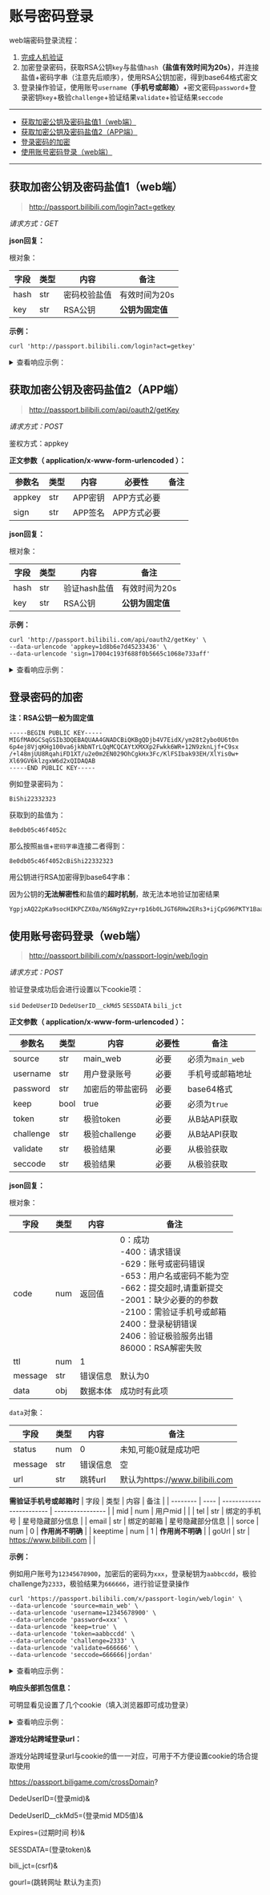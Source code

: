 # 账号密码登录

web端密码登录流程：

1. [完成人机验证](readme.md)
2. 加密登录密码，获取RSA公钥`key`与盐值`hash`**（盐值有效时间为20s）**，并连接盐值+密码字串（注意先后顺序），使用RSA公钥加密，得到base64格式密文
4. 登录操作验证，使用账号`username`**（手机号或邮箱）**+密文密码`password`+登录密钥`key`+极验`challenge`+验证结果`validate`+验证结果`seccode`

---

- [获取加密公钥及密码盐值1（web端）](#获取加密公钥及密码盐值1（web端）)
- [获取加密公钥及密码盐值2（APP端）](#获取加密公钥及密码盐值2（APP端）)
- [登录密码的加密](#登录密码的加密)
- [使用账号密码登录（web端）](#使用账号密码登录（web端）)

---

## 获取加密公钥及密码盐值1（web端）

> http://passport.bilibili.com/login?act=getkey

*请求方式：GET*

**json回复：**

根对象：

| 字段 | 类型 | 内容         | 备注             |
| ---- | ---- | ------------ | ---------------- |
| hash | str  | 密码校验盐值 | 有效时间为20s    |
| key  | str  | RSA公钥      | **公钥为固定值** |

**示例：**

```shell
curl 'http://passport.bilibili.com/login?act=getkey'
```

<details>
<summary>查看响应示例：</summary>

```json
{
    "hash":"07c6501690c1af85",
    "key":"-----BEGIN PUBLIC KEY-----\nMIGfMA0GCSqGSIb3DQEBAQUAA4GNADCBiQKBgQDjb4V7EidX/ym28t2ybo0U6t0n\n6p4ej8VjqKHg100va6jkNbNTrLQqMCQCAYtXMXXp2Fwkk6WR+12N9zknLjf+C9sx\n/+l48mjUU8RqahiFD1XT/u2e0m2EN029OhCgkHx3Fc/KlFSIbak93EH/XlYis0w+\nXl69GV6klzgxW6d2xQIDAQAB\n-----END PUBLIC KEY-----\n"
}
```

</details>

## 获取加密公钥及密码盐值2（APP端）

>  http://passport.bilibili.com/api/oauth2/getKey

*请求方式：POST*

鉴权方式：appkey

**正文参数（ application/x-www-form-urlencoded ）：**

| 参数名 | 类型 | 内容    | 必要性      | 备注 |
| ------ | ---- | ------- | ----------- | ---- |
| appkey | str  | APP密钥 | APP方式必要 |      |
| sign   | str  | APP签名 | APP方式必要 |      |

**json回复：**

根对象：

| 字段 | 类型 | 内容         | 备注             |
| ---- | ---- | ------------ | ---------------- |
| hash | str  | 验证hash盐值 | 有效时间为20s    |
| key  | str  | RSA公钥      | **公钥为固定值** |

**示例：**

```shell
curl 'http://passport.bilibili.com/api/oauth2/getKey' \
--data-urlencode 'appkey=1d8b6e7d45233436' \
--data-urlencode 'sign=17004c193f688f0b5665c1068e733aff'
```

<details>
<summary>查看响应示例：</summary>

```json
{
    "hash":"07c6501690c1af85",
    "key":"-----BEGIN PUBLIC KEY-----\nMIGfMA0GCSqGSIb3DQEBAQUAA4GNADCBiQKBgQDjb4V7EidX/ym28t2ybo0U6t0n\n6p4ej8VjqKHg100va6jkNbNTrLQqMCQCAYtXMXXp2Fwkk6WR+12N9zknLjf+C9sx\n/+l48mjUU8RqahiFD1XT/u2e0m2EN029OhCgkHx3Fc/KlFSIbak93EH/XlYis0w+\nXl69GV6klzgxW6d2xQIDAQAB\n-----END PUBLIC KEY-----\n"
}
```

</details>

## 登录密码的加密

**注：RSA公钥一般为固定值**

```
-----BEGIN PUBLIC KEY-----
MIGfMA0GCSqGSIb3DQEBAQUAA4GNADCBiQKBgQDjb4V7EidX/ym28t2ybo0U6t0n
6p4ej8VjqKHg100va6jkNbNTrLQqMCQCAYtXMXXp2Fwkk6WR+12N9zknLjf+C9sx
/+l48mjUU8RqahiFD1XT/u2e0m2EN029OhCgkHx3Fc/KlFSIbak93EH/XlYis0w+
Xl69GV6klzgxW6d2xQIDAQAB
-----END PUBLIC KEY-----
```

例如登录密码为：

```
BiShi22332323
```

获取到的盐值为：

```
8e0db05c46f4052c
```

那么按照`盐值`+`密码字串`连接二者得到：

```
8e0db05c46f4052cBiShi22332323
```

用公钥进行RSA加密得到base64字串：

因为公钥的**无法解密性**和盐值的**超时机制**，故无法本地验证加密结果

```
YgpjxAQ22pKa9socHIKPCZX0a/NS6Ng9Zzy+rp16b0LJGT6RHw2ERs3+ijCpG96PKTY1Baavwf0xgotmNvpl25l1KO5y4AjcqeWTzNTSVn6ejonBXGmBMybHHYawJ0aMPn1eDGpKrbI91mrF+h2x+fsnnpuZ1gheiYGzFmtshUc=
```

## 使用账号密码登录（web端）

> http://passport.bilibili.com/x/passport-login/web/login

*请求方式：POST*

验证登录成功后会进行设置以下cookie项：

`sid` `DedeUserID` `DedeUserID__ckMd5` `SESSDATA` `bili_jct`

**正文参数（ application/x-www-form-urlencoded ）：**

| 参数名      | 类型 | 内容             | 必要性 | 备注             |
| ----------- | ---- | ---------------- | ------ | ---------------- |
| source      | str  | main_web         | 必要   | 必须为`main_web`  |
| username    | str  | 用户登录账号     | 必要   | 手机号或邮箱地址 |
| password    | str  | 加密后的带盐密码 | 必要   | base64格式       |
| keep        | bool | true             | 必要   | 必须为`true`     |
| token       | str  | 极验token        | 必要   | 从B站API获取     |
| challenge   | str  | 极验challenge    | 必要   | 从B站API获取     |
| validate    | str  | 极验结果         | 必要   | 从极验获取       |
| seccode     | str  | 极验结果         | 必要   | 从极验获取       |

**json回复：**

根对象：

| 字段    | 类型 | 内容       | 备注                                                         |
| ------- | ---- | ---------- | ------------------------------------------------------------ |
| code    | num  | 返回值     | 0：成功<br />-400：请求错误<br />-629：账号或密码错误<br />-653：用户名或密码不能为空<br />-662：提交超时,请重新提交<br />-2001：缺少必要的的参数<br />-2100：需验证手机号或邮箱<br />2400：登录秘钥错误<br />2406：验证极验服务出错<br />86000：RSA解密失败 |
| ttl     | num  | 1         |                                                             |
| message | str  | 错误信息   | 默认为0                                                      |
| data    | obj  | 数据本体   | 成功时有此项                                                 |

`data`对象：

| 字段        | 类型 | 内容                 | 备注                           |
| ----------- | --- | -------------------- | ----------------------------- |
| status      | num | 0                    | 未知,可能0就是成功吧            |
| message     | str | 错误信息              | 空                            |
| url         | str | 跳转url              | 默认为https://www.bilibili.com |

**需验证手机号或邮箱时**
| 字段     | 类型 | 内容                     | 备注             |
| -------- | ---- | ------------------------ | ---------------- |
| mid      | num  | 用户mid                  |                  |
| tel      | str  | 绑定的手机号             | 星号隐藏部分信息 |
| email    | str  | 绑定的邮箱               | 星号隐藏部分信息 |
| sorce    | num  | 0                        | **作用尚不明确** |
| keeptime | num  | 1                        | **作用尚不明确** |
| goUrl    | str  | https://www.bilibili.com |                  |

**示例：**

例如用户账号为`12345678900`，加密后的密码为`xxx`，登录秘钥为`aabbccdd`，极验challenge为`2333`，极验结果为`666666`，进行验证登录操作

```shell
curl 'https://passport.bilibili.com/x/passport-login/web/login' \
--data-urlencode 'source=main_web' \
--data-urlencode 'username=12345678900' \
--data-urlencode 'password=xxx' \
--data-urlencode 'keep=true' \
--data-urlencode 'token=aabbccdd' \
--data-urlencode 'challenge=2333' \
--data-urlencode 'validate=666666' \
--data-urlencode 'seccode=666666|jordan'
```

<details>
<summary>查看响应示例：</summary>

```json
{
    "code": 0,
	"message":"0",
	"ttl":1,
    "data": {
		"status":0,
		"message":"",
        "url": "https://passport.biligame.com/crossDomain?DedeUserID=***&DedeUserID__ckMd5=***&Expires=15551000&SESSDATA=***&bili_jct=***&gourl=https%3A%2F%2Fwww.bilibili.com"
    }
}
```

</details>

**响应头部抓包信息：**

可明显看见设置了几个cookie（填入浏览器即可成功登录）

<details>
<summary>查看响应示例：</summary>

```http
HTTP/1.1 200 OK
Date: Mon, 13 Jul 2020 06:56:00 GMT
Content-Type: application/json;charset=UTF-8
Content-Length: 273
Connection: keep-alive
Server: Apache-Coyote/1.1
Set-Cookie: DedeUserID=***; Domain=.bilibili.com; Expires=Sat, 09-Jan-2021 06:39:43 GMT; Path=/
Set-Cookie: DedeUserID__ckMd5=***; Domain=.bilibili.com; Expires=Sat, 09-Jan-2021 06:39:43 GMT; Path=/
Set-Cookie: SESSDATA=***; Domain=.bilibili.com; Expires=Sat, 09-Jan-2021 06:39:43 GMT; Path=/; HttpOnly
Set-Cookie: bili_jct=***; Domain=.bilibili.com; Expires=Sat, 09-Jan-2021 06:39:43 GMT; Path=/
Content-Security-Policy-Report-Only: default-src 'self' data: *.bilibili.com *.hdslb.com; style-src 'self' 'unsafe-inline' *.hdslb.com static.geetest.com; img-src 'self' data: blob: *.bilibili.com *.hdslb.com http://*.hdslb.com static.geetest.com; script-src 'self' 'unsafe-inline' 'unsafe-eval' *.bilibili.com *.hdslb.com api.geetest.com static.geetest.com; object-src 'self' *.hdslb.com; media-src 'self' *.acgvideo.com http://*.acgvideo.com *.ksyungslb.com; connect-src 'self' data: wss://*.bilibili.com:* *.bilibili.com *.hdslb.com *.biliapi.net *.biliapi.com; frame-ancestors 'self' *.bilibili.com *.biligame.com; report-uri https://security.bilibili.com/csp_report
Expires: Mon, 13 Jul 2020 06:55:59 GMT
Cache-Control: no-cache
X-Cache-Webcdn: BYPASS from jd-sxhz-dx-w-01
```

</details>

**游戏分站跨域登录url：**

游戏分站跨域登录url与cookie的值一一对应，可用于不方便设置cookie的场合提取使用

https://passport.biligame.com/crossDomain?

DedeUserID=(登录mid)&

DedeUserID__ckMd5=(登录mid MD5值)&

Expires=(过期时间 秒)&

SESSDATA=(登录token)&

bili_jct=(csrf)&

gourl=(跳转网址 默认为主页)
